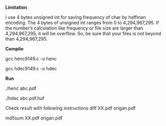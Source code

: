 
<b>Limitation</b></p>

I use 4 bytes unsigned int for saving frequency of char by haffman encoding.
The 4 bytes of unsigned int ranges from 0 to 4,294,967,295.
If the number’s calculation like frequency or file size are larger than 4,294,967,295, it will be overflow.
So, be sure that your files is not beyond than 4,294,967,295.
</p>
</p>
<b>Compile</b></p>
gcc henc9149.c -o henc </p>
gcc hdec9149.c -o hdec</p>
</p>
</p>
<b>Run</b></p>
./henc  abc.pdf</p>
./hdec  abc.pdf.huf</p>

Check result with following instructions
diff      XX.pdf origan.pdf </p>
md5sum    XX.pdf origan.pdf </p>

